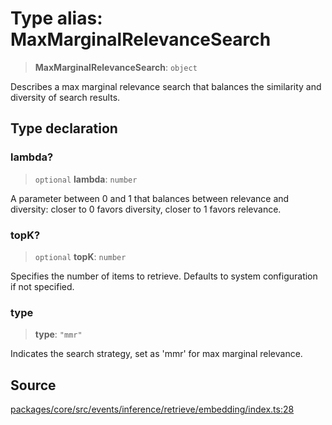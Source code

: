 # Type alias: MaxMarginalRelevanceSearch

> **MaxMarginalRelevanceSearch**: `object`

Describes a max marginal relevance search that balances the similarity and diversity of 
search results.

## Type declaration

### lambda?

> `optional` **lambda**: `number`

A parameter between 0 and 1 that balances between relevance and diversity:
closer to 0 favors diversity, closer to 1 favors relevance.

### topK?

> `optional` **topK**: `number`

Specifies the number of items to retrieve. Defaults to system configuration if not 
specified.

### type

> **type**: `"mmr"`

Indicates the search strategy, set as 'mmr' for max marginal relevance.

## Source

[packages/core/src/events/inference/retrieve/embedding/index.ts:28](https://github.com/VictorS67/encre/blob/42c3bddca4be2d23ad959c1c99381eefbf43789c/packages/core/src/events/inference/retrieve/embedding/index.ts#L28)
